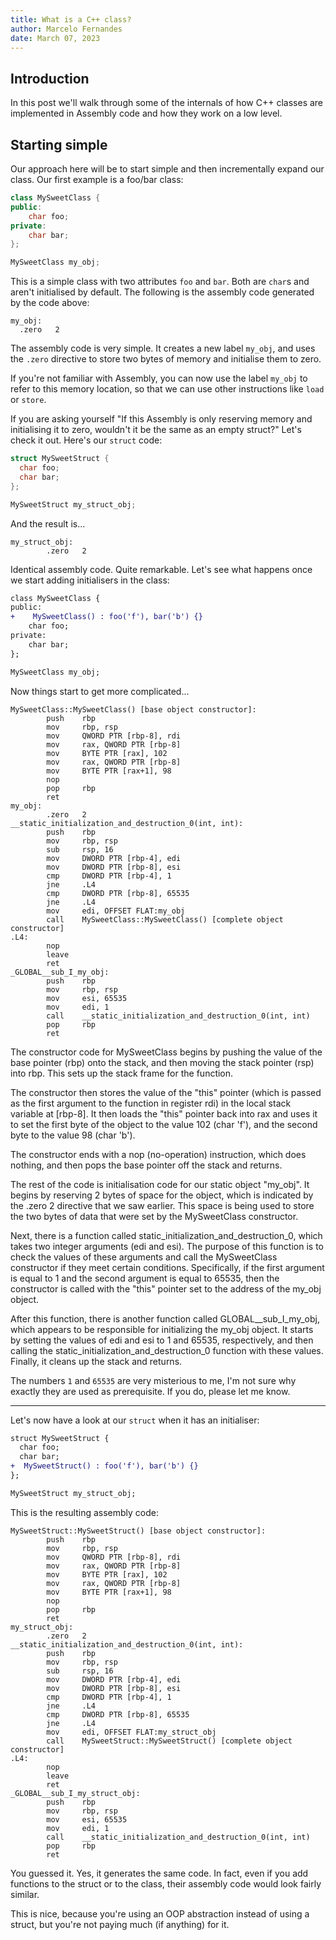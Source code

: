 ```yaml
---
title: What is a C++ class?
author: Marcelo Fernandes
date: March 07, 2023
---
```


## Introduction

In this post we'll walk through some of the internals of how C++ classes are
implemented in Assembly code and how they work on a low level.

## Starting simple

Our approach here will be to start simple and then incrementally expand our
class. Our first example is a foo/bar class:

```cpp
class MySweetClass {
public:
    char foo;
private:
    char bar;
};

MySweetClass my_obj;
```

This is a simple class with two attributes `foo` and `bar`. Both are `char`s
and aren't initialised by default. The following is the assembly code generated
by the code above:

```assembly
my_obj:
  .zero   2
```

The assembly code is very simple. It creates a new label `my_obj`, and uses
the `.zero` directive to store two bytes of memory and initialise them to zero.

If you're not familiar with Assembly, you can now use the label `my_obj` to
refer to this memory location, so that we can use other instructions like
`load` or `store`.

If you are asking yourself "If this Assembly is only reserving memory and
initialising it to zero, wouldn't it be the same as an empty struct?" Let's
check it out. Here's our `struct` code:

```cpp
struct MySweetStruct {
  char foo;
  char bar;
};

MySweetStruct my_struct_obj;
```

And the result is...

```assembly
my_struct_obj:
        .zero   2
```

Identical assembly code. Quite remarkable. Let's see what happens once we start
adding initialisers in the class:

```diff
class MySweetClass {
public:
+    MySweetClass() : foo('f'), bar('b') {}
    char foo;
private:
    char bar;
};

MySweetClass my_obj;
```

Now things start to get more complicated...

```assembly
MySweetClass::MySweetClass() [base object constructor]:
        push    rbp
        mov     rbp, rsp
        mov     QWORD PTR [rbp-8], rdi
        mov     rax, QWORD PTR [rbp-8]
        mov     BYTE PTR [rax], 102
        mov     rax, QWORD PTR [rbp-8]
        mov     BYTE PTR [rax+1], 98
        nop
        pop     rbp
        ret
my_obj:
        .zero   2
__static_initialization_and_destruction_0(int, int):
        push    rbp
        mov     rbp, rsp
        sub     rsp, 16
        mov     DWORD PTR [rbp-4], edi
        mov     DWORD PTR [rbp-8], esi
        cmp     DWORD PTR [rbp-4], 1
        jne     .L4
        cmp     DWORD PTR [rbp-8], 65535
        jne     .L4
        mov     edi, OFFSET FLAT:my_obj
        call    MySweetClass::MySweetClass() [complete object constructor]
.L4:
        nop
        leave
        ret
_GLOBAL__sub_I_my_obj:
        push    rbp
        mov     rbp, rsp
        mov     esi, 65535
        mov     edi, 1
        call    __static_initialization_and_destruction_0(int, int)
        pop     rbp
        ret
```

The constructor code for MySweetClass begins by pushing the value of the base
pointer (rbp) onto the stack, and then moving the stack pointer (rsp) into rbp.
This sets up the stack frame for the function.

The constructor then stores the value of the "this" pointer (which is passed as
the first argument to the function in register rdi) in the local stack variable
at [rbp-8]. It then loads the "this" pointer back into rax and uses it to set
the first byte of the object to the value 102 (char 'f'), and the second byte
to the value 98 (char 'b').

The constructor ends with a nop (no-operation) instruction, which does nothing,
and then pops the base pointer off the stack and returns.

The rest of the code is initialisation code for our static object "my_obj".
It begins by reserving 2 bytes of space for the object, which
is indicated by the .zero 2 directive that we saw earlier. This space is being
used to store the two bytes of data that were set by the MySweetClass
constructor.

Next, there is a function called static_initialization_and_destruction_0,
which takes two integer arguments (edi and esi). The purpose of this function
is to check the values of these arguments and call the MySweetClass constructor
if they meet certain conditions. Specifically, if the first argument is equal
to 1 and the second argument is equal to 65535, then the constructor is called
with the "this" pointer set to the address of the my_obj object.

After this function, there is another function called GLOBAL__sub_I_my_obj,
which appears to be responsible for initializing the my_obj object. It starts
by setting the values of edi and esi to 1 and 65535, respectively, and then
calling the static_initialization_and_destruction_0 function with these
values. Finally, it cleans up the stack and returns.

The numbers `1` and `65535` are very misterious to me, I'm not sure why
exactly they are used as prerequisite. If you do, please let me know.

---

Let's now have a look at our `struct` when it has an initialiser:

```diff
struct MySweetStruct {
  char foo;
  char bar;
+  MySweetStruct() : foo('f'), bar('b') {}
};

MySweetStruct my_struct_obj;
```

This is the resulting assembly code:

```assembly
MySweetStruct::MySweetStruct() [base object constructor]:
        push    rbp
        mov     rbp, rsp
        mov     QWORD PTR [rbp-8], rdi
        mov     rax, QWORD PTR [rbp-8]
        mov     BYTE PTR [rax], 102
        mov     rax, QWORD PTR [rbp-8]
        mov     BYTE PTR [rax+1], 98
        nop
        pop     rbp
        ret
my_struct_obj:
        .zero   2
__static_initialization_and_destruction_0(int, int):
        push    rbp
        mov     rbp, rsp
        sub     rsp, 16
        mov     DWORD PTR [rbp-4], edi
        mov     DWORD PTR [rbp-8], esi
        cmp     DWORD PTR [rbp-4], 1
        jne     .L4
        cmp     DWORD PTR [rbp-8], 65535
        jne     .L4
        mov     edi, OFFSET FLAT:my_struct_obj
        call    MySweetStruct::MySweetStruct() [complete object constructor]
.L4:
        nop
        leave
        ret
_GLOBAL__sub_I_my_struct_obj:
        push    rbp
        mov     rbp, rsp
        mov     esi, 65535
        mov     edi, 1
        call    __static_initialization_and_destruction_0(int, int)
        pop     rbp
        ret
```

You guessed it. Yes, it generates the same code.
In fact, even if you add functions to the struct or to the class, their
assembly code would look fairly similar.

This is nice, because you're using an OOP abstraction instead of using a struct,
but you're not paying much (if anything) for it.
